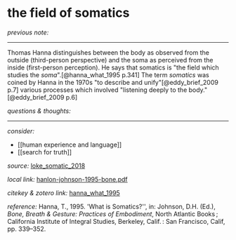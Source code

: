 # the field of somatics

_previous note:_  

---

Thomas Hanna distinguishes between the body as observed from the outside (third-person perspective) and the soma as perceived from the inside (first-person perception). He says that somatics is "the field which studies the _soma_".[@hanna_what_1995 p.341] The term _somatics_ was coined by Hanna in the 1970s "to describe and unify"[@eddy_brief_2009 p.7] various processes which involved "listening deeply to the body."[@eddy_brief_2009 p.6]


_questions & thoughts:_

--- 

_consider:_ 

- [[human experience and language]]
- [[search for truth]]


_source:_ [loke_somatic_2018](zotero://select/items/1_6IERMMFC)

_local link:_ [hanlon-johnson-1995-bone.pdf](hook://file/l347hqaVe?p=RHJvcGJveC9iaWJsaW9ncmFwaHkgcGRmcw==&n=hanlon-johnson-1995-bone.pdf)

_citekey & zotero link:_ [hanna_what_1995](zotero://select/items/1_5RDSB9TX)

_reference:_ Hanna, T., 1995. 'What is Somatics?'', in: Johnson, D.H. (Ed.), _Bone, Breath & Gesture: Practices of Embodiment_, North Atlantic Books ; California Institute of Integral Studies, Berkeley, Calif. : San Francisco, Calif, pp. 339–352.


